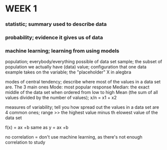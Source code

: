 
# WEEK 1


### statistic; summary used to describe data
### probability; evidence it gives us of data 
### machine learning; learning from using models

population; everybody/everything possible of data set
sample; the subset of population we actually have
(data) value; configuration that one data example takes on 
the variable; the "placeholder" X in alegbra

modes of central tendency; describe where most of the values in a data set are. The 3 main ones
Mode: most popular response
Median: the exact middle of the data set when ordered from low to high
Mean (the sum of all values divided by the number of values); x/n = x1 + x2

measures of variability; tell you how spread out the values in a data set are 4 common ones;
range >> the highest value minus th elowest value of the data set


f(x) = ax +b
same as y = ax +b 

no correlation = don't use machine learning, as there's not enough correlation to study